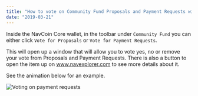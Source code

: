```yaml
---
title: "How to vote on Community Fund Proposals and Payment Requests with the NavCoin Core Wallet"
date: "2019-03-21"
---
```


Inside the NavCoin Core wallet, in the toolbar under `Community Fund` you can either click `Vote for Proposals` or `Vote for Payment Requests`.

This will open up a window that will allow you to vote yes, no or remove your vote from Proposals and Payment Requests. There is also a button to open the item up on www.navexplorer.com to see more details about it.

See the animation below for an example.

![Voting on payment requests](/images/cfund-voting.gif)